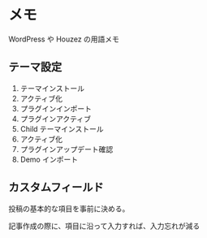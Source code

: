 # メモ

WordPress や Houzez の用語メモ

## テーマ設定


1. テーマインストール
1. アクティブ化
1. プラグインインポート
1. プラグインアクティブ
1. Child テーマインストール
1. アクティブ化
1. プラグインアップデート確認
1. Demo インポート



## カスタムフィールド

投稿の基本的な項目を事前に決める。

記事作成の際に、項目に沿って入力すれば、入力忘れが減る



